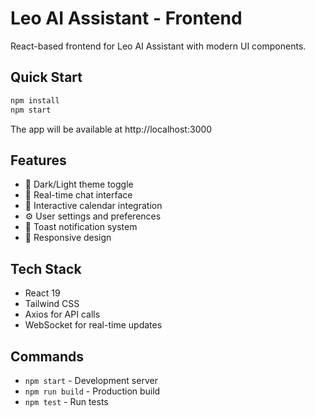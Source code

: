 # Leo AI Assistant - Frontend

React-based frontend for Leo AI Assistant with modern UI components.

## Quick Start

```bash
npm install
npm start
```

The app will be available at http://localhost:3000

## Features

- 🌙 Dark/Light theme toggle
- 💬 Real-time chat interface
- 📅 Interactive calendar integration
- ⚙️ User settings and preferences
- 🔔 Toast notification system
- 📱 Responsive design

## Tech Stack

- React 19
- Tailwind CSS
- Axios for API calls
- WebSocket for real-time updates

## Commands

- `npm start` - Development server
- `npm run build` - Production build
- `npm test` - Run tests